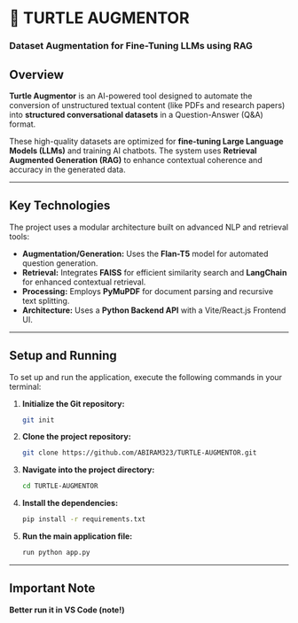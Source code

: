 # 🐢 TURTLE AUGMENTOR
### Dataset Augmentation for Fine-Tuning LLMs using RAG

## Overview
**Turtle Augmentor** is an AI-powered tool designed to automate the conversion of unstructured textual content (like PDFs and research papers) into **structured conversational datasets** in a Question-Answer (Q&A) format.

These high-quality datasets are optimized for **fine-tuning Large Language Models (LLMs)** and training AI chatbots. The system uses **Retrieval Augmented Generation (RAG)** to enhance contextual coherence and accuracy in the generated data.

---

## Key Technologies
The project uses a modular architecture built on advanced NLP and retrieval tools:
* **Augmentation/Generation:** Uses the **Flan-T5** model for automated question generation.
* **Retrieval:** Integrates **FAISS** for efficient similarity search and **LangChain** for enhanced contextual retrieval.
* **Processing:** Employs **PyMuPDF** for document parsing and recursive text splitting.
* **Architecture:** Uses a **Python Backend API** with a Vite/React.js Frontend UI.

---

## Setup and Running

To set up and run the application, execute the following commands in your terminal:

1.  **Initialize the Git repository:**
    ```bash
    git init
    ```
2.  **Clone the project repository:**
    ```bash
    git clone https://github.com/ABIRAM323/TURTLE-AUGMENTOR.git
    ```
3.  **Navigate into the project directory:**
    ```bash
    cd TURTLE-AUGMENTOR
    ```
4.  **Install the dependencies:**
    ```bash
    pip install -r requirements.txt
    ```    
5.  **Run the main application file:**
    ```bash
    run python app.py
    ```

---

## Important Note

**Better run it in VS Code (note!)**